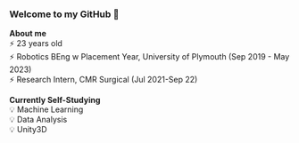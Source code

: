 ### Welcome to my GitHub 👋<br>
**About me** <br>
⚡ 23 years old <br>
⚡ Robotics BEng w Placement Year, University of Plymouth (Sep 2019 - May 2023)<br>
⚡ Research Intern, CMR Surgical (Jul 2021-Sep 22)<br>

**Currently Self-Studying** <br>
💡 Machine Learning <br>
💡 Data Analysis <br>
💡 Unity3D <br>
